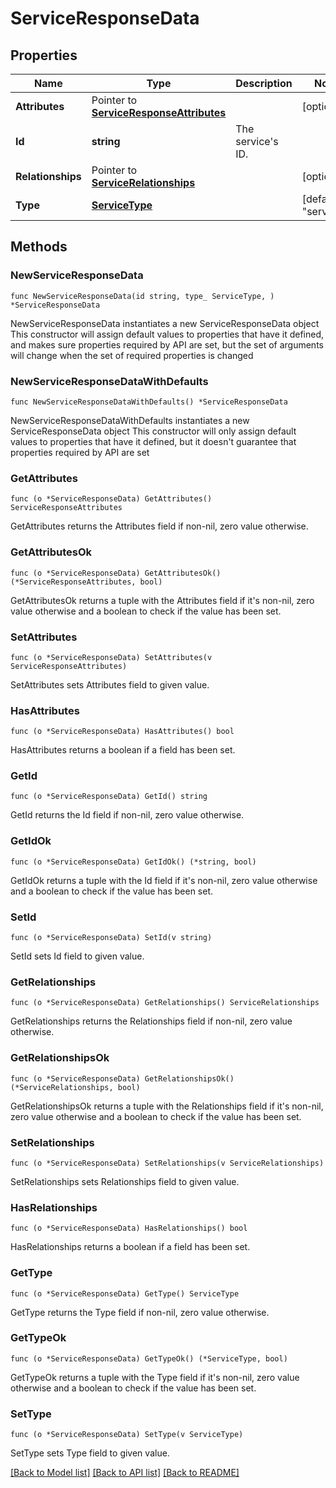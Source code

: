 # ServiceResponseData

## Properties

Name | Type | Description | Notes
------------ | ------------- | ------------- | -------------
**Attributes** | Pointer to [**ServiceResponseAttributes**](ServiceResponseAttributes.md) |  | [optional] 
**Id** | **string** | The service&#39;s ID. | 
**Relationships** | Pointer to [**ServiceRelationships**](ServiceRelationships.md) |  | [optional] 
**Type** | [**ServiceType**](ServiceType.md) |  | [default to "services"]

## Methods

### NewServiceResponseData

`func NewServiceResponseData(id string, type_ ServiceType, ) *ServiceResponseData`

NewServiceResponseData instantiates a new ServiceResponseData object
This constructor will assign default values to properties that have it defined,
and makes sure properties required by API are set, but the set of arguments
will change when the set of required properties is changed

### NewServiceResponseDataWithDefaults

`func NewServiceResponseDataWithDefaults() *ServiceResponseData`

NewServiceResponseDataWithDefaults instantiates a new ServiceResponseData object
This constructor will only assign default values to properties that have it defined,
but it doesn't guarantee that properties required by API are set

### GetAttributes

`func (o *ServiceResponseData) GetAttributes() ServiceResponseAttributes`

GetAttributes returns the Attributes field if non-nil, zero value otherwise.

### GetAttributesOk

`func (o *ServiceResponseData) GetAttributesOk() (*ServiceResponseAttributes, bool)`

GetAttributesOk returns a tuple with the Attributes field if it's non-nil, zero value otherwise
and a boolean to check if the value has been set.

### SetAttributes

`func (o *ServiceResponseData) SetAttributes(v ServiceResponseAttributes)`

SetAttributes sets Attributes field to given value.

### HasAttributes

`func (o *ServiceResponseData) HasAttributes() bool`

HasAttributes returns a boolean if a field has been set.

### GetId

`func (o *ServiceResponseData) GetId() string`

GetId returns the Id field if non-nil, zero value otherwise.

### GetIdOk

`func (o *ServiceResponseData) GetIdOk() (*string, bool)`

GetIdOk returns a tuple with the Id field if it's non-nil, zero value otherwise
and a boolean to check if the value has been set.

### SetId

`func (o *ServiceResponseData) SetId(v string)`

SetId sets Id field to given value.


### GetRelationships

`func (o *ServiceResponseData) GetRelationships() ServiceRelationships`

GetRelationships returns the Relationships field if non-nil, zero value otherwise.

### GetRelationshipsOk

`func (o *ServiceResponseData) GetRelationshipsOk() (*ServiceRelationships, bool)`

GetRelationshipsOk returns a tuple with the Relationships field if it's non-nil, zero value otherwise
and a boolean to check if the value has been set.

### SetRelationships

`func (o *ServiceResponseData) SetRelationships(v ServiceRelationships)`

SetRelationships sets Relationships field to given value.

### HasRelationships

`func (o *ServiceResponseData) HasRelationships() bool`

HasRelationships returns a boolean if a field has been set.

### GetType

`func (o *ServiceResponseData) GetType() ServiceType`

GetType returns the Type field if non-nil, zero value otherwise.

### GetTypeOk

`func (o *ServiceResponseData) GetTypeOk() (*ServiceType, bool)`

GetTypeOk returns a tuple with the Type field if it's non-nil, zero value otherwise
and a boolean to check if the value has been set.

### SetType

`func (o *ServiceResponseData) SetType(v ServiceType)`

SetType sets Type field to given value.



[[Back to Model list]](../README.md#documentation-for-models) [[Back to API list]](../README.md#documentation-for-api-endpoints) [[Back to README]](../README.md)


